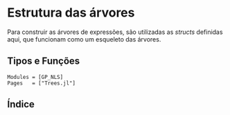 # Estrutura das árvores

Para construir as árvores de expressões, são utilizadas as _structs_ definidas
aqui, que funcionam como um esqueleto das árvores.

## Tipos e Funções

```@autodocs
Modules = [GP_NLS]
Pages   = ["Trees.jl"]
```

## Índice

```@index
```